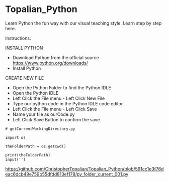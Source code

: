 # Topalian_Python
Learn Python the fun way with our visual teaching style. Learn step by step here.

Instructions:

 INSTALL PYTHON
   * Download Python from the official source https://www.python.org/downloads/
   * Install Python
  
 CREATE NEW FILE
   * Open the Python Folder to find the Python IDLE
   * Open the Python IDLE
   * Left Click the File menu - Left Click New File
   * Type our python code in the Python IDLE code editor
   * Left Click the File menu - Left Click Save
   * Name your file as ourCode.py
   * Left Click Save Button to confirm the save
   
 ```
# getCurrentWorkingDirectory.py

import os

theFolderPath = os.getcwd()

print(theFolderPath)
input('')
```

https://github.com/ChristopherTopalian/Topalian_Python/blob/591cc1e3f76deac6dcb49e759b55dfdd813ef178/py_folder_current_001.py
